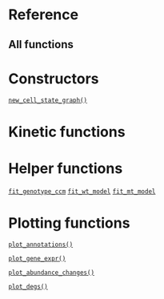 Reference
=========

All functions
-------------------------------

# Constructors 

[`new_cell_state_graph()`](new_cell_state_graph)

# Kinetic functions


# Helper functions

[`fit_genotype_ccm`](fit_genotype_ccm)
[`fit_wt_model`]()
[`fit_mt_model`]()

# Plotting functions

[`plot_annotations()`](plot_annotations)

[`plot_gene_expr()`](plot_gene_expr)

[`plot_abundance_changes()`](plot_abundance_changes)

[`plot_degs()`](plot_degs)



